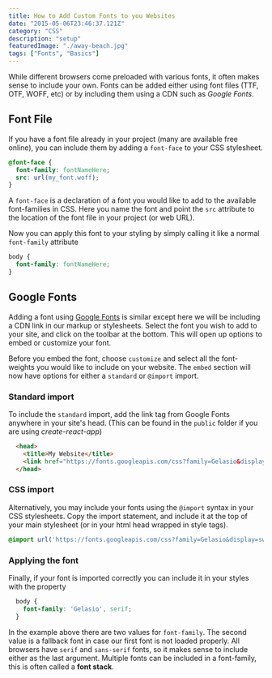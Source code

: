```yaml
---
title: How to Add Custom Fonts to you Websites
date: "2015-05-06T23:46:37.121Z"
category: "CSS"
description: "setup"
featuredImage: "./away-beach.jpg"
tags: ["Fonts", "Basics"]
---
```


While different browsers come preloaded with various fonts, it often makes sense to include your own. Fonts can be added either using font files (TTF, OTF, WOFF, etc) or by including them using a CDN such as *Google Fonts*.

## Font File

If you have a font file already in your project (many are available free online), you can include them by adding a `font-face` to your CSS stylesheet.

```css
@font-face {
  font-family: fontNameHere;
  src: url(my_font.woff);
}
```

A `font-face` is a declaration of a font you would like to add to the available font-families in CSS. Here you name the font and point the `src` attribute to the location of the font file in your project (or web URL).

Now you can apply this font to your styling by simply calling it like a normal `font-family` attribute

```css
body {
  font-family: fontNameHere;
}
```

## Google Fonts

Adding a font using [Google Fonts](https://fonts.google.com/) is similar except here we will be including a CDN link in our markup or stylesheets. Select the font you wish to add to your site, and click on the toolbar at the bottom. This will open up options to embed or customize your font. 

Before you embed the font, choose `customize` and select all the font-weights you would like to include on your website. The `embed` section will now have options for either a `standard` or `@import` import. 
  
### Standard import

To include the `standard` import, add the link tag from Google Fonts anywhere in your site's head. (This can be found in the `public` folder if you are using *create-react-app*)


```html
  <head>
    <title>My Website</title>
    <link href="https://fonts.googleapis.com/css?family=Gelasio&display=swap" rel="stylesheet">
  </head>
```

### CSS import
  
Alternatively, you may include your fonts using the `@import` syntax in your CSS stylesheets. Copy the import statement, and include it at the top of your main stylesheet (or in your html head wrapped in style tags).

```css
@import url('https://fonts.googleapis.com/css?family=Gelasio&display=swap');
```

### Applying the font

Finally, if your font is imported correctly you can include it in your styles with the property

```css
  body {
    font-family: 'Gelasio', serif;
  }
```

In the example above there are two values for `font-family`. The second value is a fallback font in case our first font is not loaded properly. All browsers have `serif` and `sans-serif` fonts, so it makes sense to include either as the last argument. Multiple fonts can be included in a font-family, this is often called a **font stack**.
